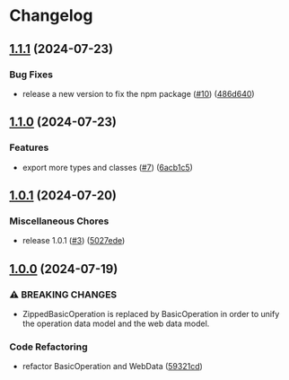# Changelog

## [1.1.1](https://github.com/cutekibry/munna-ot-core/compare/v1.1.0...v1.1.1) (2024-07-23)


### Bug Fixes

* release a new version to fix the npm package ([#10](https://github.com/cutekibry/munna-ot-core/issues/10)) ([486d640](https://github.com/cutekibry/munna-ot-core/commit/486d6408e2f568973966f67878e69de876111b7b))

## [1.1.0](https://github.com/cutekibry/munna-ot-core/compare/v1.0.1...v1.1.0) (2024-07-23)


### Features

* export more types and classes  ([#7](https://github.com/cutekibry/munna-ot-core/issues/7)) ([6acb1c5](https://github.com/cutekibry/munna-ot-core/commit/6acb1c5da0fa5e358010bb62a93482804416516b))

## [1.0.1](https://github.com/cutekibry/munna-ot-core/compare/v1.0.0...v1.0.1) (2024-07-20)


### Miscellaneous Chores

* release 1.0.1 ([#3](https://github.com/cutekibry/munna-ot-core/issues/3)) ([5027ede](https://github.com/cutekibry/munna-ot-core/commit/5027ede51dd4ef77d1c959486efe03f4a391ef8e))

## [1.0.0](https://github.com/cutekibry/munna-ot-core/compare/0.0.1...v1.0.0) (2024-07-19)


### ⚠ BREAKING CHANGES

* ZippedBasicOperation is replaced by BasicOperation in order to unify the operation data model and the web data model.

### Code Refactoring

* refactor BasicOperation and WebData ([59321cd](https://github.com/cutekibry/munna-ot-core/commit/59321cd23e56d7bf1b4156e18fd75bf9e9583994))
